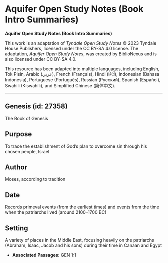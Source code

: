 # Aquifer Open Study Notes (Book Intro Summaries)

**Aquifer Open Study Notes (Book Intro Summaries)**

This work is an adaptation of *Tyndale Open Study Notes* © 2023 Tyndale House Publishers, licensed under the CC BY\-SA 4\.0 license. The adaptation, *Aquifer Open Study Notes*, was created by BiblioNexus and is also licensed under CC BY\-SA 4\.0\.

This resource has been adapted into multiple languages, including English, Tok Pisin, Arabic (عربي), French (Français), Hindi (हिंदी), Indonesian (Bahasa Indonesia), Portuguese (Português), Russian (Русский), Spanish (Español), Swahili (Kiswahili), and Simplified Chinese (简体中文).



--------------------------------

## Genesis (id: 27358)

The Book of Genesis

Purpose
-------

To trace the establishment of God’s plan to overcome sin through his chosen people, Israel

Author
------

Moses, according to tradition

Date
----

Records primeval events (from the earliest times) and events from the time when the patriarchs lived (around 2100–1700 BC)

Setting
-------

A variety of places in the Middle East, focusing heavily on the patriarchs (Abraham, Isaac, Jacob and his sons) during their time in Canaan and Egypt

* **Associated Passages:** GEN 1:1

